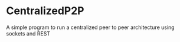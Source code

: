 # CentralizedP2P
A simple program to run a centralized peer to peer architecture using sockets and REST

